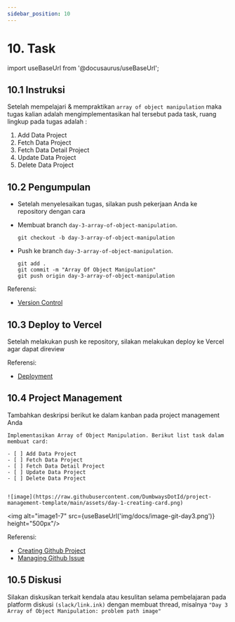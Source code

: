 ```yaml
---
sidebar_position: 10
---
```


# 10. Task

import useBaseUrl from '@docusaurus/useBaseUrl';

## 10.1 Instruksi

Setelah mempelajari & mempraktikan `array of object manipulation` maka tugas kalian adalah mengimplementasikan hal tersebut pada task, ruang lingkup pada tugas adalah :

1. Add Data Project
2. Fetch Data Project
3. Fetch Data Detail Project
4. Update Data Project
5. Delete Data Project

## 10.2 Pengumpulan

- Setelah menyelesaikan tugas, silakan push pekerjaan Anda ke repository dengan cara
- Membuat branch `day-3-array-of-object-manipulation`.

  ```
  git checkout -b day-3-array-of-object-manipulation
  ```

- Push ke branch `day-3-array-of-object-manipulation`.

  ```
  git add .
  git commit -m "Array Of Object Manipulation"
  git push origin day-3-array-of-object-manipulation
  ```

Referensi:

- [Version Control](https://dumbways-ebook.netlify.app/getting-started/version-control/git-installation)

## 10.3 Deploy to Vercel

Setelah melakukan push ke repository, silakan melakukan deploy ke Vercel agar dapat direview

Referensi:

- [Deployment](https://dumbways-ebook.netlify.app/getting-started/deployment/vercel)

## 10.4 Project Management

Tambahkan deskripsi berikut ke dalam kanban pada project management Anda

```text
Implementasikan Array of Object Manipulation. Berikut list task dalam membuat card:

- [ ] Add Data Project
- [ ] Fetch Data Project
- [ ] Fetch Data Detail Project
- [ ] Update Data Project
- [ ] Delete Data Project


![image](https://raw.githubusercontent.com/DumbwaysDotId/project-management-template/main/assets/day-1-creating-card.png)
```

<img alt="image1-7" src={useBaseUrl('img/docs/image-git-day3.png')} height="500px"/>

Referensi:

- [Creating Github Project](https://dumbways-ebook.netlify.app/getting-started/project-management/membuat-project-managament)
- [Managing Github Issue](https://dumbways-ebook.netlify.app/getting-started/project-management/issue-dan-status-project)

## 10.5 Diskusi

Silakan diskusikan terkait kendala atau kesulitan selama pembelajaran pada platform diskusi `(slack/link.ink)` dengan membuat thread, misalnya `"Day 3 Array of Object Manipulation: problem path image"`
